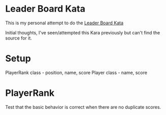 # Leader Board Kata

This is my personal attempt to do the [Leader Board Kata](https://github.com/ardalis/kata-catalog/blob/main/katas/Leaderboard.md)

Initial thoughts, I've seen/attempted this Kara previously but can't find the source for it.

# Setup

PlayerRank class - position, name, score
Player class - name, score

# PlayerRank 
Test that the basic behavior is correct when there are no duplicate scores.









